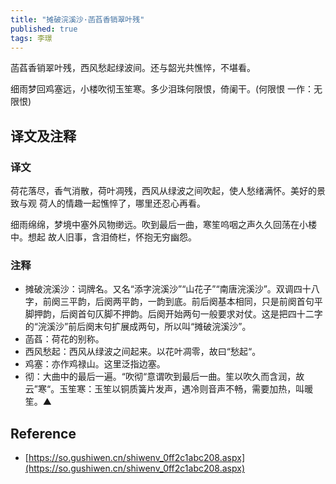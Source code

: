 ```yaml
---
title: "摊破浣溪沙·菡萏香销翠叶残"
published: true
tags: 李璟
---
```


菡萏香销翠叶残，西风愁起绿波间。还与韶光共憔悴，不堪看。

细雨梦回鸡塞远，小楼吹彻玉笙寒。多少泪珠何限恨，倚阑干。(何限恨 一作：无限恨)

## 译文及注释

### 译文

荷花落尽，香气消散，荷叶凋残，西风从绿波之间吹起，使人愁绪满怀。美好的景致与观
荷人的情趣一起憔悴了，哪里还忍心再看。

细雨绵绵，梦境中塞外风物缈远。吹到最后一曲，寒笙呜咽之声久久回荡在小楼中。想起
故人旧事，含泪倚栏，怀抱无穷幽怨。

### 注释

- 摊破浣溪沙：词牌名。又名“添字浣溪沙”“山花子”“南唐浣溪沙”。双调四十八字，前阕三平韵，后阕两平韵，一韵到底。前后阕基本相同，只是前阕首句平脚押韵，后阕首句仄脚不押韵。后阕开始两句一般要求对仗。这是把四十二字的“浣溪沙”前后阕末句扩展成两句，所以叫“摊破浣溪沙”。
- 菡萏：荷花的别称。
- 西风愁起：西风从绿波之间起来。以花叶凋零，故曰“愁起“。
- 鸡塞：亦作鸡禄山。这里泛指边塞。
- 彻：大曲中的最后一遍。“吹彻“意谓吹到最后一曲。笙以吹久而含润，故云”寒“。玉笙寒：玉笙以铜质簧片发声，遇冷则音声不畅，需要加热，叫暖笙。▲

## Reference

- [https://so.gushiwen.cn/shiwenv_0ff2c1abc208.aspx](https://so.gushiwen.cn/shiwenv_0ff2c1abc208.aspx)